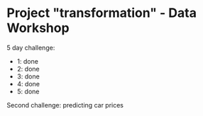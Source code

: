 # Project "transformation" - Data Workshop

5 day challenge:
- 1: done
- 2: done
- 3: done
- 4: done
- 5: done

Second challenge: predicting car prices
